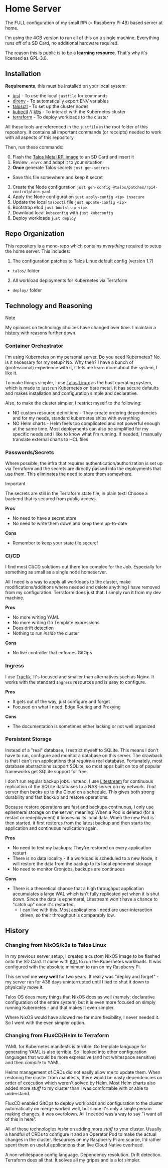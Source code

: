 # Home Server

The FULL configuration of my small RPi (= Raspberry Pi 4B) based server at home.

I'm using the 4GB version to run all of this on a single machine. Everything runs off of a SD Card, no additional hardware required.

The reason this is public is to be a **learning resource**. That's why it's licensed as GPL-3.0.

## Installation

**Requirements**, this must be installed on your local system:

* [just](https://github.com/casey/just) - To use the local `justfile` for commands
* [direnv](https://github.com/direnv/direnv) - To automatically export ENV variables
* [talosctl](https://www.talos.dev/v1.7/talos-guides/install/talosctl/) - To set up the cluster nodes
* [kubectl](https://kubernetes.io/docs/tasks/tools/) // [k9s](https://k9scli.io/) - To interact with the Kubernetes cluster
* [terraform](https://www.terraform.io/) - To deploy workloads to the cluster

All these tools are referenced in the `justfile` in the root folder of this repository. It contains all important commands (or receipts) needed to work with all aspects of this repository.

Then, run these commands:

0. Flash the [Talos Metal RPi image](https://www.talos.dev/v1.7/talos-guides/install/single-board-computers/rpi_generic/) to an SD Card and insert it
1. Review `.envrc` and adapt it to your situation
2. **Once** generate Talos secrets `just gen-secrets`
  * Save this file somewhere and keep it secret
3. Create the Node configuration `just gen-config @talos/patches/rpi4-controlplane.yaml`
4. Apply the Node configuration `just apply-config <ip> insecure`
5. Update the local `talosctl` file `just update-config <ip>`
6. Bootstrap etcd `just bootstrap <ip>`
7. Download local `kubeconfig` with `just kubeconfig`
8. Deploy workloads `just deploy`

## Repo Organization

This repository is a mono-repo which contains _everything_ required to setup the home server. This includes:

1. The configuration patches to Talos Linux default config (version 1.7)
  * `talos/` folder
2. All workload deployments for Kubernetes via Terraform
  * `deploy/` folder

## Technology and Reasoning

> [!NOTE]
> My opinions on technology choices have changed over time. I maintain a [history](#history) with reasons further down.

### Container Orchestrator

I'm using Kubernetes on my personal server. Do you need Kubernetes? No. Is it necessary for my setup? No. Why then? I have a bunch of (professional) experience with it, it lets me learn more about the system, I like it.

To make things simpler, I use [Talos Linux](https://talos.dev) as the host operating system, which is made to just run Kubernetes on bare metal. It has secure defaults and makes installation and configuration simple and declarative.

Also, to make the cluster simpler, I restrict myself to the following:

* NO custom resource definitions - They create ordering dependencies and for my needs, standard kubernetes ships with everything
* NO Helm charts - Helm feels too complicated and not powerful enough at the same time. Most deployments can also be simplified for my specific needs and I like to know what I'm running. If needed, I manually translate external charts to HCL files

### Passwords/Secrets

Where possible, the infra that requires authentication/authorization is set up via Terraform and the secrets are directly passed into the deployments that use them. This eliminates the need to store them somewhere.

> [!IMPORTANT]
> The secrets are still in the Terraform state file, in plain text! Choose a backend that is secured from public access.

**Pros**
+ No need to have a secret store
+ No need to write them down and keep them up-to-date

**Cons**
- Remember to keep your state file secure!

### CI/CD

I find most CI/CD solutions out there too complex for the Job. Especially for something as small as a single node homeserver.

All I need is a way to apply all workloads to the cluster, make modifications/additions where needed and delete anything I have removed from my configuration. Terraform does just that. I simply run it from my dev machine.

**Pros**
+ No more writing YAML
+ No more writing Go Template expressions
+ Does drift detection
+ Nothing to run _inside_ the cluster

**Cons**
- No live controller that enforces GitOps

### Ingress

I use [Traefik](https://doc.traefik.io/traefik/). It's focused and smaller than alternatives such as Nginx. It works with the standard `Ingress` resources and is easy to configure.

**Pros**
+ It gets out of the way, just configure and forget
+ Focused on what I need: Edge Routing and Proxying

**Cons**
- The documentation is sometimes either lacking or not well organized

### Persistent Storage

Instead of a "real" database, I restrict myself to SQLite. This means I don't have to run, configure and monitor a database on this server. The drawback is that I can't run applications that _require_ a real database. Fortunately, most database abstractions support SQLite, so most apps built on top of popular frameworks get SQLite support for free.

I don't run regular backup jobs. Instead, I use [Litestream](https://litestream.io/) for continuous replication of the SQLite databases to a NAS server on my network. _That_ server then backs up to the Cloud on a schedule. This gives both strong durability and fast backup and restore operations.

Because restore operations are fast and backups continuous, I only use ephemeral storage on the server, meaning: When a Pod is deleted (for a restart or redeployment) it looses _all_ its local data. When the new Pod is then started, it first restores from the latest backup and then starts the application and continuous replication again.

**Pros**
+ No need to test my backups: They're restored on every application restart
+ There is no data locality - if a workload is scheduled to a new Node, it will restore the data from the backup to its local ephemeral storage
+ No need to monitor Cronjobs, backups are continuous

**Cons**
- There is a theoretical chance that a high throughput application accumulates a large WAL which isn't fully replicated yet when it is shut down. Since the data is ephemeral, Litestream won't have a chance to "catch up" once it's restarted.
  - I can live with this. Most applications I need are user-interaction driven, so their throughput is comparably low.

## History

### Changing from NixOS/k3s to Talos Linux

In my previous server setup, I created a custom NixOS image to be flashed onto the SD Card. It came with [K3s](https://k3s.io) to run the Kubernetes workloads. It was configured with the absolute minimum to run on my Raspberry Pi.

This served me **very well** for two years. It really was "deploy and forget" - my server ran for 438 days uninterrupted until I had to shut it down to physically move it.

Talos OS does many things that NixOS does as well (namely: declarative configuration of the entire system) but it is even more focused on simply running Kubernetes - and that makes it even simpler.

Where NixOS would have allowed me far more flexibility, I never needed it. So I went with the even simpler option.

### Changing from FluxCD/Helm to Terraform

YAML for Kubernetes manifests is terrible. Go template language for generating YAML is also terrible. So I looked into other configuration languages that would be more expressive (and not whitespace sensitive) and then _compile_ to YAML.

Helms management of CRDs did not easily allow me to update them. When restoring the cluster from manifests, there would be nasty dependencies on order of execution which weren't solved by Helm. Most Helm charts also added more _stuff_ to my cluster than I was comfortable with or able to understand.

FluxCD enabled GitOps to deploy workloads and configuration to the cluster automatically on merge worked well, but since it's only a single person making changes, it was overblown. All I needed was a way to say "I want all of this in here".

All of these technologies _insist_ on adding more _stuff_ to your cluster. Usually a handful of CRDs to configure it and an Operator Pod to make the actual changes in the cluster. Resources on my Raspberry Pi are scarce, I'd rather spent them on useful applications than live Cloud Native overhead.

A non-whitespace config language. Dependency resolution. Drift detection. Terraform does all that. It solves all my gripes and is a lot simpler.

